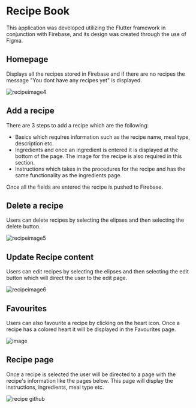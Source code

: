 # Recipe Book

This application was developed utilizing the Flutter framework in conjunction with Firebase, and its design was created through the use of Figma.

## Homepage

Displays all the recipes stored in Firebase and if there are no recipes the message "You dont have any recipes yet" is displayed.

![recipeimage4](https://github.com/dionnek83/recipe_book/assets/42995303/4a2456ee-d8f8-499b-bd9f-682cb5fa8681)


## Add a recipe

There are 3 steps to add a recipe which are the following:

- Basics which requires information such as the recipe name, meal type, description etc.
- Ingredients and once an ingredient is entered it is displayed at the bottom of the page. The image for the recipe is also required in this section.
- Instructions which takes in the procedures for the recipe and has the same functionality as the ingredients page.

Once all the fields are entered the recipe is pushed to Firebase.

## Delete a recipe 

Users can delete recipes by selecting the elipses and then selecting the delete button. 

![recipeimage5](https://github.com/dionnek83/recipe_book/assets/42995303/8ac905c3-837f-4b1b-8325-a02ffb22a013)

## Update Recipe content 

Users can edit recipes by selecting the elipses and then selecting the edit button which will direct the user to the edit page.

![recipeimage6](https://github.com/dionnek83/recipe_book/assets/42995303/09dacf56-f2fe-4606-85cb-1215461d32d7)

## Favourites

Users can also favourite a recipe by clicking on the heart icon. Once a recipe has a colored heart it will be displayed in the Favourites page.

![image](https://github.com/dionnek83/recipe_book/assets/42995303/b7d09b44-1504-4a09-b40d-fcc5f5810f7a)

## Recipe page 

Once a recipe is selected the user will be directed to a page with the recipe's information like the pages below. This page will display the instructions, ingredients, meal type etc.

![recipe github](https://github.com/dionnek83/recipe_book/assets/42995303/22b1c6ad-57d7-4ba4-ac69-789e0c4ad60b)


